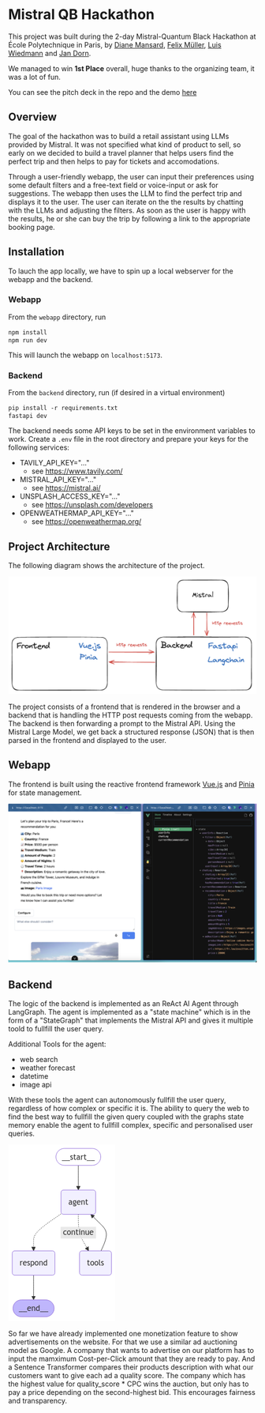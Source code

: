 # Mistral QB Hackathon

This project was built during the 2-day Mistral-Quantum Black Hackathon at École Polytechnique in Paris, by [Diane Mansard](https://www.linkedin.com/in/diane-mansard-507024211/), [Felix Müller](https://www.linkedin.com/in/felix-muller-k/), [Luis Wiedmann](https://www.linkedin.com/in/luis-wiedmann/) and [Jan Dorn](https://www.linkedin.com/in/jandorn/).

We managed to win **1st Place** overall, huge thanks to the organizing team, it was a lot of fun.

You can see the pitch deck in the repo and the demo [here](https://youtu.be/3uiZySTIB7k?si=NqKJEi8X5p3LnQub)

## Overview

The goal of the hackathon was to build a retail assistant using LLMs provided by Mistral. It was not specified what kind of product to sell, so early on we decided to build a travel planner that helps users find the perfect trip and then helps to pay for tickets and accomodations.

Through a user-friendly webapp, the user can input their preferences using some default filters and a free-text field or voice-input or ask for suggestions. The webapp then uses the LLM to find the perfect trip and displays it to the user. The user can iterate on the the results by chatting with the LLMs and adjusting the filters. As soon as the user is happy with the results, he or she can buy the trip by following a link to the appropriate booking page.

## Installation
To lauch the app locally, we have to spin up a local webserver for the webapp and the backend.

### Webapp
From the `webapp` directory, run 

```
npm install
npm run dev
```

This will launch the webapp on `localhost:5173`.

### Backend
From the `backend` directory, run (if desired in a virtual environment)

```
pip install -r requirements.txt
fastapi dev
```

The backend needs some API keys to be set in the environment variables to work. Create a `.env` file in the root directory and prepare your keys for the following services:

- TAVILY_API_KEY="..."
    - see https://www.tavily.com/
- MISTRAL_API_KEY="..."
    - see https://mistral.ai/
- UNSPLASH_ACCESS_KEY="..."
    - see https://unsplash.com/developers
- OPENWEATHERMAP_API_KEY="..."
    - see https://openweathermap.org/

## Project Architecture

The following diagram shows the architecture of the project.

![Project Architecture](./misc/architecture.png)

The project consists of a frontend that is rendered in the browser and a backend that is handling the HTTP post requests coming from the webapp.
The backend is then forwarding a prompt to the Mistral API. Using the Mistral Large Model, we get back a structured response (JSON) that is then parsed in the frontend and displayed to the user.

## Webapp

The frontend is built using the reactive frontend framework [Vue.js](https://vuejs.org/) and [Pinia](https://pinia.vuejs.org/) for state management.

![Webapp next to pinia](./misc/pinia.png)

## Backend

The logic of the backend is implemented as an ReAct AI Agent through LangGraph. The agent is implemented as a "state machine" which is in the form of a "StateGraph" that implements the Mistral API and gives it multiple toold to fullfill the user query.

Additional Tools for the agent:
- web search
- weather forecast
- datetime
- image api

With these tools the agent can autonomously fullfill the user query, regardless of how complex or specific it is. The ability to query the web to find the best way to fullfill the given query coupled with the graphs state memory enable the agent to fullfill complex, specific and personalised user queries.

![State Graph](./misc/agent.png)

So far we have already implemented one monetization feature to show advertisements on the website. For that we use a similar ad auctioning model as Google. A company that wants to advertise on our platform has to input the mamximum Cost-per-Click amount that they are ready to pay. And a Sentence Transformer compares their products description with what our customers want to give each ad a quality score. The company which has the highest value for quality_score * CPC wins the auction, but only has to pay a price depending on the second-highest bid. This encourages fairness and transparency. 